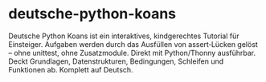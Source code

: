# deutsche-python-koans
Deutsche Python Koans ist ein interaktives, kindgerechtes Tutorial für Einsteiger. Aufgaben werden durch das Ausfüllen von assert‑Lücken gelöst – ohne unittest, ohne Zusatzmodule. Direkt mit Python/Thonny ausführbar. Deckt Grundlagen, Datenstrukturen, Bedingungen, Schleifen und Funktionen ab. Komplett auf Deutsch.
